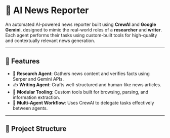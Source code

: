 # 📰 AI News Reporter

An automated AI-powered news reporter built using **CrewAI** and **Google Gemini**, designed to mimic the real-world roles of a **researcher** and **writer**. Each agent performs their tasks using custom-built tools for high-quality and contextually relevant news generation.

---

## 🚀 Features

- 🧠 **Research Agent**: Gathers news content and verifies facts using Serper and Gemini APIs.  
- ✍️ **Writing Agent**: Crafts well-structured and human-like news articles.  
- 🔧 **Modular Tooling**: Custom tools built for browsing, parsing, and information extraction.  
- 🤖 **Multi-Agent Workflow**: Uses CrewAI to delegate tasks effectively between agents.

---

## 📁 Project Structure

